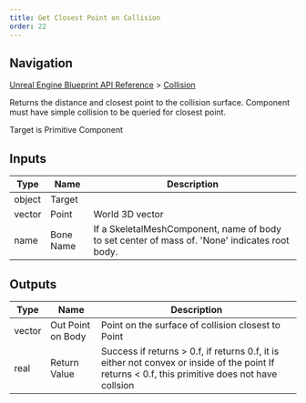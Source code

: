 ```yaml
---
title: Get Closest Point on Collision
order: 22
---
```

## Navigation

[Unreal Engine Blueprint API Reference](https://dev.epicgames.com/documentation/en-us/unreal-engine/BlueprintAPI) > [Collision](https://dev.epicgames.com/documentation/en-us/unreal-engine/BlueprintAPI/Collision)

Returns the distance and closest point to the collision surface.
Component must have simple collision to be queried for closest point.

Target is Primitive Component

## Inputs

| Type | Name | Description |
| --- | --- | --- |
| object | Target |  |
| vector | Point | World 3D vector |
| name | Bone Name | If a SkeletalMeshComponent, name of body to set center of mass of. 'None' indicates root body. |

## Outputs

| Type | Name | Description |
| --- | --- | --- |
| vector | Out Point on Body | Point on the surface of collision closest to Point |
| real | Return Value | Success if returns > 0.f, if returns 0.f, it is either not convex or inside of the point If returns \< 0.f, this primitive does not have collsion |
